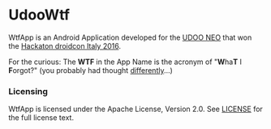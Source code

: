 # UdooWtf

WtfApp is an Android Application developed for the [UDOO NEO](http://www.udoo.org/) that won the [Hackaton droidcon Italy 2016](http://it.droidcon.com/2016/hackathon-droidcon-italy/).

For the curious: The **WTF** in the App Name is the acronym of "**W**ha**T** I **F**orgot?" (you probably had thought [differently](http://s2.quickmeme.com/img/d0/d0374478557798edfc964afd006512de457207f70346d8e2ef524a98afd73578.jpg)...)

### Licensing

WtfApp is licensed under the Apache License, Version 2.0. See [LICENSE](https://github.com/WillyShakes/UdooWtf/blob/master/LICENSE) for the full license text.
